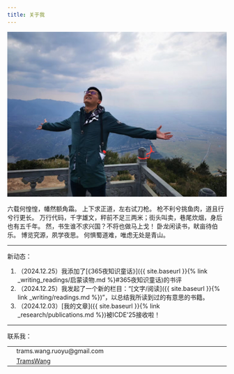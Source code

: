 ```yaml
---
title: 关于我
---
```


![MySelf](myself.jpg)

六载何惶惶，幡然额角霜。
上下求正道，左右试刀枪。
枪不利兮挑鱼肉，道且行兮行更长。
万行代码，千字雄文，秤前不足三两米；街头叫卖，巷尾炊烟，身后也有五千年。
然，书生谁不求兴国？不将也做马上戈！
卧龙闲读书，畎亩待伯乐。
博览究源，夙学夜思。
何惧蜀道难，唯虑无处是青山。

---

新动态：

1. （2024.12.25）我添加了[《365夜知识童话》]({{ site.baseurl }}{% link _writing_readings/启蒙读物.md %}#365夜知识童话)的书评
2. （2024.12.25）我发起了一个新的栏目：“[文字/阅读]({{ site.baseurl }}{% link _writing/readings.md %})”，以总结我所读到过的有意思的书籍。
3. （2024.12.03）[我的文章]({{ site.baseurl }}{% link _research/publications.md %})被ICDE'25接收啦！

---

联系我：

<table>
  <colgroup>
      <col span="1" style="width: 1em;">
      <col span="1" style="width: 50em;">
  </colgroup>
  <tr>
    <td><i class="fa fa-envelope"></i></td>
    <td>trams.wang.ruoyu@gmail.com</td>
  </tr>
  <tr>
    <td><i class="fa fa-github"></i></td>
    <td><a href="https://github.com/TramsWang/">TramsWang</a></td>
  </tr>
</table>



